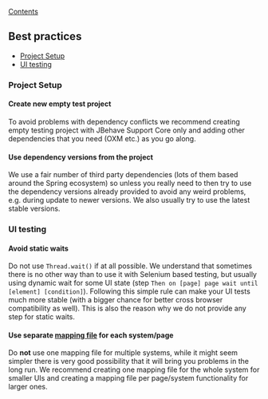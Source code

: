 [Contents](../README.md)
## Best practices

- [Project Setup](#project-setup)
- [UI testing](#ui-testing)

### Project Setup
#### Create new empty test project
To avoid problems with dependency conflicts we recommend creating empty testing project with JBehave Support Core only 
and adding other dependencies that you need (OXM etc.) as you go along.

#### Use dependency versions from the project
We use a fair number of third party dependencies (lots of them based around the Spring ecosystem) so unless you really 
need to then try to use the dependency versions already provided to avoid any weird problems, e.g. during update to newer versions. 
We also usually try to use the latest stable versions. 

### UI testing
#### Avoid static waits
Do not use `Thread.wait()` if at all possible. We understand that sometimes there is no other way than to use it with Selenium based testing, 
but usually using dynamic wait for some UI state (step `Then on [page] page wait until [element] [condition]`).
Following this simple rule can make your UI tests much more stable (with a bigger chance for better cross browser compatibility as well).
This is also the reason why we do not provide any step for static waits. 

#### Use separate [mapping file](Web-testing.md#mapping-files) for each system/page
Do **not** use one mapping file for multiple systems, while it might seem simpler there is very good possibility that it will bring you problems in the long run.
We recommend creating one mapping file for the whole system for smaller UIs and creating a mapping file per page/system functionality for larger ones.
